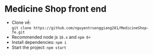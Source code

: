 # Medicine Shop front end
- Clone về:  
`git clone https://github.com/nguyentruonggiang281/MedicineShop-fe.git`
- Recommended node js `16.x` and `npm 6+`
- Install dependencies: `npm i` 
- Start the project: `npm start`
